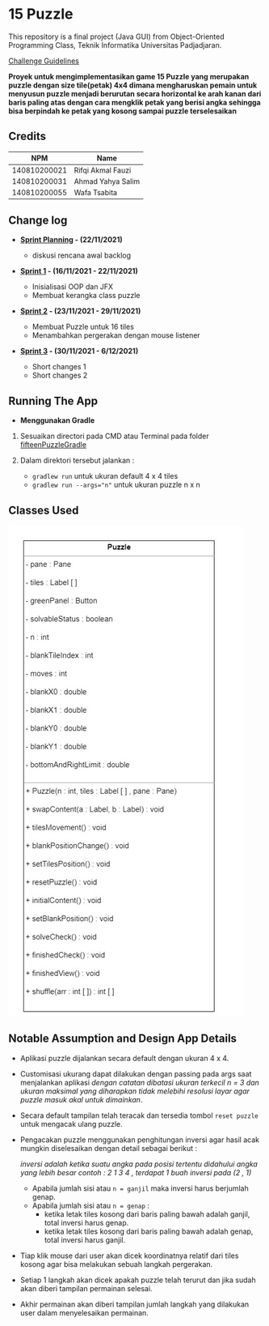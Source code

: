 # 15 Puzzle

This repository is a final project (Java GUI) from Object-Oriented Programming Class, Teknik Informatika Universitas Padjadjaran. 

[Challenge Guidelines](challenge-guideline.md)

**Proyek untuk mengimplementasikan game 15 Puzzle yang merupakan puzzle dengan size tile(petak) 4x4 dimana mengharuskan pemain untuk menyusun puzzle menjadi berurutan secara horizontal ke arah kanan dari baris paling atas dengan cara mengklik petak yang berisi angka sehingga bisa berpindah ke petak yang kosong sampai puzzle terselesaikan**

## Credits
| NPM           | Name        |
| ------------- |-------------|
| 140810200021  | Rifqi Akmal Fauzi    |
| 140810200031  | Ahmad Yahya Salim	|
| 140810200055  | Wafa Tsabita |

## Change log
- **[Sprint Planning](changelog/sprint-planning.md) - (22/11/2021)** 
   - diskusi rencana awal backlog

- **[Sprint 1](changelog/sprint-1.md) - (16/11/2021 - 22/11/2021)** 
   - Inisialisasi OOP dan JFX
   - Membuat kerangka class puzzle

- **[Sprint 2](changelog/sprint-2.md) - (23/11/2021 - 29/11/2021)** 
   - Membuat Puzzle untuk 16 tiles
   - Menambahkan pergerakan dengan mouse listener
   
- **[Sprint 3](changelog/sprint-3.md) - (30/11/2021 - 6/12/2021)** 
   - Short changes 1
   - Short changes 2

## Running The App

- **Menggunakan Gradle**
1. Sesuaikan directori pada CMD atau Terminal pada folder [fifteenPuzzleGradle](fifteenPuzzleGradle)

2. Dalam direktori tersebut jalankan :
   - `gradlew run`  untuk ukuran default 4 x 4 tiles
   - `gradlew run --args="n"` untuk ukuran puzzle n x n

## Classes Used

![UML](https://github.com/praktikum-tiunpad-2021/oop-final-kelompok-a-12/blob/master/UML.jpg)


## Notable Assumption and Design App Details

- Aplikasi puzzle dijalankan secara default dengan ukuran 4 x 4.
- Customisasi ukurang dapat dilakukan dengan passing pada args saat menjalankan aplikasi *dengan catatan dibatasi ukuran terkecil n = 3 dan ukuran maksimal yang diharapkan tidak melebihi resolusi layar agar puzzle masuk akal untuk dimainkan*.
- Secara default tampilan telah teracak dan tersedia tombol `reset puzzle` untuk mengacak ulang puzzle.
- Pengacakan puzzle menggunakan penghitungan inversi agar hasil acak mungkin diselesaikan dengan detail sebagai berikut :

	*inversi adalah ketika suatu angka pada posisi tertentu didahului angka yang lebih besar*
	*contoh : 2 1 3 4 , terdapat 1 buah inversi pada (2 , 1)*
	- Apabila jumlah sisi atau `n = ganjil` maka inversi harus berjumlah genap.
	- Apabila jumlah sisi atau `n = genap` :
 		- ketika letak tiles kosong dari baris paling bawah adalah ganjil, total inversi harus genap.
 		- ketika letak tiles kosong dari baris paling bawah adalah genap, total inversi harus ganjil.
- Tiap klik mouse dari user akan dicek koordinatnya relatif dari tiles kosong agar bisa melakukan sebuah langkah pergerakan.
- Setiap 1 langkah akan dicek apakah puzzle telah terurut dan jika sudah akan diberi tampilan permainan selesai.
- Akhir permainan akan diberi tampilan jumlah langkah yang dilakukan user dalam menyelesaikan permainan.